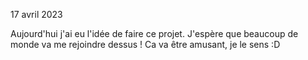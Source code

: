 17 avril 2023

Aujourd'hui j'ai eu l'idée de faire ce projet. J'espère que beaucoup de monde va me rejoindre dessus ! Ca va être amusant, je le sens :D
